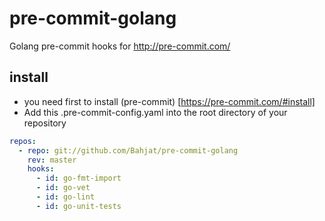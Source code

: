 # pre-commit-golang
Golang pre-commit hooks for http://pre-commit.com/
## install
- you need first to install (pre-commit) [https://pre-commit.com/#install]
- Add this .pre-commit-config.yaml into the root directory of your repository 
```yaml
repos:
  - repo: git://github.com/Bahjat/pre-commit-golang
    rev: master
    hooks:
      - id: go-fmt-import
      - id: go-vet
      - id: go-lint
      - id: go-unit-tests
``` 
